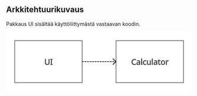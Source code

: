 ## Arkkitehtuurikuvaus

Pakkaus UI sisältää käyttöliittymästä vastaavan koodin. 

![Luokkakaavio](kuvat/luokkakaavio.png)